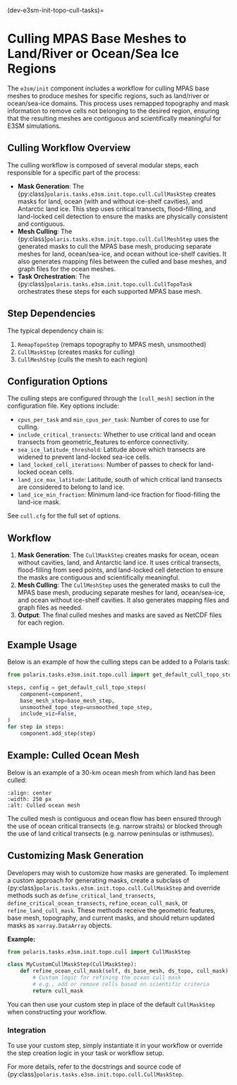 (dev-e3sm-init-topo-cull-tasks)=

# Culling MPAS Base Meshes to Land/River or Ocean/Sea Ice Regions

The `e3sm/init` component includes a workflow for culling MPAS base meshes to
produce meshes for specific regions, such as land/river or ocean/sea-ice
domains. This process uses remapped topography and mask information to remove
cells not belonging to the desired region, ensuring that the resulting meshes
are contiguous and scientifically meaningful for E3SM simulations.

## Culling Workflow Overview

The culling workflow is composed of several modular steps, each responsible for
a specific part of the process:

- **Mask Generation**: The {py:class}`polaris.tasks.e3sm.init.topo.cull.CullMaskStep`
  creates masks for land, ocean (with and without ice-shelf cavities), and
  Antarctic land ice. This step uses critical transects, flood-filling, and
  land-locked cell detection to ensure the masks are physically consistent
  and contiguous.
- **Mesh Culling**: The {py:class}`polaris.tasks.e3sm.init.topo.cull.CullMeshStep`
  uses the generated masks to cull the MPAS base mesh, producing separate
  meshes for land, ocean/sea-ice, and ocean without ice-shelf cavities. It also
  generates mapping files between the culled and base meshes, and graph files
  for the ocean meshes.
- **Task Orchestration**: The {py:class}`polaris.tasks.e3sm.init.topo.cull.CullTopoTask`
  orchestrates these steps for each supported MPAS base mesh.

## Step Dependencies

The typical dependency chain is:

1. `RemapTopoStep` (remaps topography to MPAS mesh, unsmoothed)
2. `CullMaskStep` (creates masks for culling)
3. `CullMeshStep` (culls the mesh to each region)

## Configuration Options

The culling steps are configured through the `[cull_mesh]` section in the configuration file. Key options include:

- `cpus_per_task` and `min_cpus_per_task`: Number of cores to use for culling.
- `include_critical_transects`: Whether to use critical land and ocean
  transects from geometric_features to enforce connectivity.
- `sea_ice_latitude_threshold`: Latitude above which transects are widened to prevent land-locked sea-ice cells.
- `land_locked_cell_iterations`: Number of passes to check for land-locked
  ocean cells.
- `land_ice_max_latitude`: Latitude, south of which critical land transects are
  considered to belong to land ice.
- `land_ice_min_fraction`: Minimum land-ice fraction for flood-filling the
  land-ice mask.

See `cull.cfg` for the full set of options.

## Workflow

1. **Mask Generation**: The `CullMaskStep` creates masks for ocean, ocean
   without cavities, land, and Antarctic land ice. It uses critical transects,
   flood-filling from seed points, and land-locked cell detection to ensure the
   masks are contiguous and scientifically meaningful.
2. **Mesh Culling**: The `CullMeshStep` uses the generated masks to cull the
   MPAS base mesh, producing separate meshes for land, ocean/sea-ice, and ocean
   without ice-shelf cavities. It also generates mapping files and graph files
   as needed.
3. **Output**: The final culled meshes and masks are saved as NetCDF files for
   each region.

## Example Usage

Below is an example of how the culling steps can be added to a Polaris task:

```python
from polaris.tasks.e3sm.init.topo.cull import get_default_cull_topo_steps

steps, config = get_default_cull_topo_steps(
    component=component,
    base_mesh_step=base_mesh_step,
    unsmoothed_topo_step=unsmoothed_topo_step,
    include_viz=False,
)
for step in steps:
    component.add_step(step)
```

## Example: Culled Ocean Mesh

Below is an example of a 30-km ocean mesh from which land has been culled:

```{image} images/icos30_culled_ocean.png
:align: center
:width: 250 px
:alt: Culled ocean mesh
```

The culled mesh is contiguous and ocean flow has been ensured through the use
of ocean critical transects (e.g. narrow straits) or blocked through the use of
land critical transects (e.g. narrow peninsulas or isthmuses).

## Customizing Mask Generation

Developers may wish to customize how masks are generated. To implement a custom
approach for generating masks, create a subclass of
{py:class}`polaris.tasks.e3sm.init.topo.cull.CullMaskStep` and override methods
such as `define_critical_land_transects`, `define_critical_ocean_transects`,
`refine_ocean_cull_mask`, or `refine_land_cull_mask`. These methods receive the
geometric features, base mesh, topography, and current masks, and should return
updated masks as `xarray.DataArray` objects.

**Example:**

```python
from polaris.tasks.e3sm.init.topo.cull import CullMaskStep

class MyCustomCullMaskStep(CullMaskStep):
    def refine_ocean_cull_mask(self, ds_base_mesh, ds_topo, cull_mask):
        # Custom logic for refining the ocean cull mask
        # e.g., add or remove cells based on scientific criteria
        return cull_mask
```

You can then use your custom step in place of the default `CullMaskStep` when
constructing your workflow.

### Integration

To use your custom step, simply instantiate it in your workflow or override the
step creation logic in your task or workflow setup.

For more details, refer to the docstrings and source code of
{py:class}`polaris.tasks.e3sm.init.topo.cull.CullMaskStep`.
